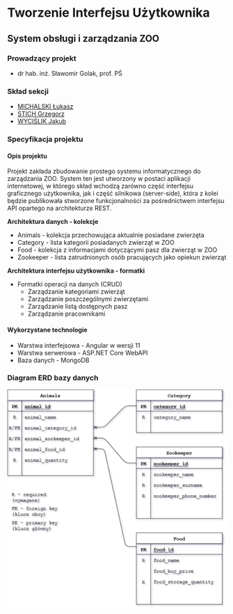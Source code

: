 # Tworzenie Interfejsu Użytkownika

## System obsługi i zarządzania ZOO

### Prowadzący projekt

* dr hab. inż. Sławomir Golak, prof. PŚ

### Skład sekcji

* [MICHALSKI Łukasz](https://github.com/LukaszMichalsky)
* [STICH Grzegorz](https://github.com/grzesti868)
* [WYCIŚLIK Jakub](https://github.com/jakuwyc150)

### Specyfikacja projektu

#### Opis projektu

Projekt zakłada zbudowanie prostego systemu informatycznego do zarządzania ZOO. System ten jest utworzony w postaci aplikacji internetowej, w którego skład wchodzą zarówno część interfejsu graficznego użytkownika, jak i część silnikowa (server-side), która z kolei będzie publikowała stworzone funkcjonalności za pośrednictwem interfejsu API opartego na architekturze REST.

**Architektura danych - kolekcje**

* Animals - kolekcja przechowująca aktualnie posiadane zwierzęta
* Category - lista kategorii posiadanych zwierząt w ZOO
* Food - kolekcja z informacjami dotyczącymi pasz dla zwierząt w ZOO
* Zookeeper - lista zatrudnionych osób pracujących jako opiekun zwierząt

**Architektura interfejsu użytkownika - formatki**

* Formatki operacji na danych (CRUD)
  * Zarządzanie kategoriami zwierząt
  * Zarządzanie poszczególnymi zwierzętami
  * Zarządzanie listą dostępnych pasz
  * Zarządzanie pracownikami

#### Wykorzystane technologie

* Warstwa interfejsowa - Angular w wersji 11
* Warstwa serwerowa - ASP.NET Core WebAPI
* Baza danych - MongoDB

### Diagram ERD bazy danych

![diagram-erd](https://raw.githubusercontent.com/LukaszMichalsky/Project_TIU/main/assets/images/ERD.png)